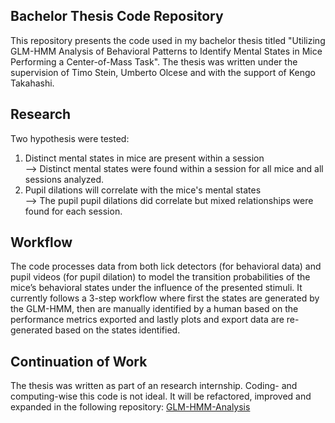 ## Bachelor Thesis Code Repository ##
This repository presents the code used in my bachelor thesis titled "Utilizing GLM-HMM Analysis of Behavioral Patterns to Identify Mental States in Mice Performing a Center-of-Mass Task".
The thesis was written under the supervision of Timo Stein, Umberto Olcese and with the support of Kengo Takahashi.

## Research ##
Two hypothesis were tested:
1. Distinct mental states in mice are present within a session  
   --> Distinct mental states were found within a session for all mice and all sessions analyzed.
3. Pupil dilations will correlate with the mice's mental states  
   --> The pupil pupil dilations did correlate but mixed relationships were found for each session.

## Workflow ##
The code processes data from both lick detectors (for behavioral data) and pupil videos (for pupil dilation) to model the transition probabilities of the mice’s behavioral states under the influence of the presented stimuli.
It currently follows a 3-step workflow where first the states are generated by the GLM-HMM, then are manually identified by a human based on the performance metrics exported and lastly plots and export data are re-generated based on the states identified.

## Continuation of Work ##
The thesis was written as part of an research internship.
Coding- and computing-wise this code is not ideal. It will be refactored, improved and expanded in the following repository: [GLM-HMM-Analysis](https://github.com/FlorianKrauseResearch/GLM-HMM-Analysis)
